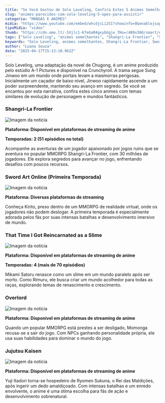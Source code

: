 ```yaml
---
title: "Se Você Gostou de Solo Leveling, Confira Estes 5 Animes Semelhantes"
slug: "animes-parecidos-com-solo-leveling-5-opes-para-assistir"
categoria: "MANGÁS E ANIMES"
midia: "https://www.youtube.com/embed/whcdjcLi2SI?showinfo=0&enablejsapi=1"
tipoMidia: "video"
thumb: "https://cdn.ome.lt/-SVjlc1-K7eGaR4gxybGgje_fHo=/480x360/smart/extras/conteudos/Captura_de_tela_2025-04-17_093547.png"
tags: ["Solo Leveling", "animes semelhantes", "Shangri-La Frontier", "Sword Art Online", "That Time I Got Reincarnated as a Slime", "Overlord", "Jujutsu Kaisen", "streaming"]
keywords: "Solo Leveling, animes semelhantes, Shangri-La Frontier, Sword Art Online, That Time I Got Reincarnated as a Slime, Overlord, Jujutsu Kaisen, streaming"
author: "Luana Souza"
data: "2025-04-17T15:13:10.962Z"
---
```


Solo Leveling, uma adaptação da novel de Chugong, é um anime produzido pelo estúdio A-1 Pictures e disponível na Crunchyroll. A trama segue Sung Jinwoo em um mundo onde portais levam a masmorras perigosas. Inicialmente um caçador de baixo nível, Jinwoo rapidamente ascende a um poder surpreendente, mantendo seu avanço em segredo. Se você se encantou por esta narrativa, confira estes cinco animes com temas similares de evolução de personagem e mundos fantásticos.

### Shangri-La Frontier

![Imagem da notícia](https://cdn.ome.lt/Y3lxWGPt4T1lFAqZUQzwbkHDqjs=/fit-in/837x500/smart/uploads/conteudo/fotos/01_nernCGt.jpg)

**Plataforma: Disponível em plataformas de streaming de anime**

**Temporadas: 2 (51 episódios no total)**

Acompanhe as aventuras de um jogador apaixonado por jogos ruins que se aventura no popular MMORPG Shangri-La Frontier, com 30 milhões de jogadores. Ele explora segredos para avançar no jogo, enfrentando desafios com poucos recursos.

### Sword Art Online (Primeira Temporada)

![Imagem da notícia](https://cdn.ome.lt/__jHMrexwuvly5O47ewO_PMUf2s=/fit-in/837x500/smart/uploads/conteudo/fotos/02_DfhK3DQ.jpg)

**Plataforma: Diversas plataformas de streaming**

Conheça Kirito, preso dentro de um MMORPG de realidade virtual, onde os jogadores não podem deslogar. A primeira temporada é especialmente adorada pelos fãs por suas intensas batalhas e desenvolvimento imersivo de mundo.

### That Time I Got Reincarnated as a Slime

![Imagem da notícia](https://cdn.ome.lt/XfDZdq7kNZ9GhpeOIKBwpfC68vo=/fit-in/837x500/smart/uploads/conteudo/fotos/03_qtfgbPq.jpg)

**Plataforma: Disponível em plataformas de streaming de anime**

**Temporadas: 4 (mais de 70 episódios)**

Mikami Satoru renasce como um slime em um mundo paralelo após ser morto. Como Rimuru, ele busca criar um mundo acolhedor para todas as raças, explorando temas de renascimento e crescimento.

### Overlord

![Imagem da notícia](https://cdn.ome.lt/ZybvgH7fnva6PFmuvARRewFcEB8=/fit-in/837x500/smart/uploads/conteudo/fotos/04_7myQA8v.jpg)

**Plataforma: Disponível em plataformas de streaming de anime**

Quando um popular MMORPG está prestes a ser desligado, Momonga recusa-se a sair do jogo. Com NPCs ganhando personalidade própria, ele usa suas habilidades para dominar o mundo do jogo.

### Jujutsu Kaisen

![Imagem da notícia](https://cdn.ome.lt/PxcM8Ze_kybFMF5wbiBQV4eAJls=/fit-in/837x500/smart/uploads/conteudo/fotos/05_qiHIHXL.jpg)

**Plataforma: Disponível em plataformas de streaming de anime**

Yuji Itadori torna-se hospedeiro de Ryomen Sukuna, o Rei das Maldições, após ingerir um dedo amaldiçoado. Com intensas batalhas e um enredo envolvente, o anime é uma ótima escolha para fãs de ação e desenvolvimento sobrenatural.